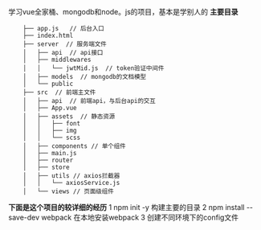 学习vue全家桶、mongodb和node。js的项目，基本是学别人的
**主要目录**

        ├── app.js   // 后台入口
        ├── index.html
        ├── server  // 服务端文件
        │   ├── api  // api接口
        │   ├── middlewares
        │   │   └── jwtMid.js  // token验证中间件
        │   ├── models  // mongodb的文档模型
        │   └── public
        ├── src  // 前端主文件
        │   ├── api  // 前端api，与后台api的交互
        │   ├── App.vue
        │   ├── assets  // 静态资源
        │   │   ├── font
        │   │   ├── img
        │   │   └── scss
        │   ├── components // 单个组件
        │   ├── main.js
        │   ├── router
        │   ├── store
        │   ├── utils // axios拦截器
        │   │   └── axiosService.js
        │   └── views // 页面级组件

**下面是这个项目的较详细的经历**
1  npm init -y 构建主要的目录
2  npm install --save-dev webpack 在本地安装webpack
3 创建不同环境下的config文件
